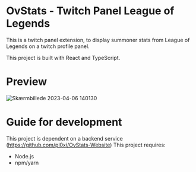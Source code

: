 # OvStats - Twitch Panel League of Legends
This is a twitch panel extension, to display summoner stats from League of Legends on a twitch profile panel. 

This project is built with React and TypeScript.

# Preview
![Skærmbillede 2023-04-06 140130](https://user-images.githubusercontent.com/39574422/230373279-26147de1-e712-4848-a429-1df945f62264.png)


# Guide for development
This project is dependent on a backend service (https://github.com/pl0xi/OvStats-Website)
This project requires:
- Node.js
- npm/yarn
